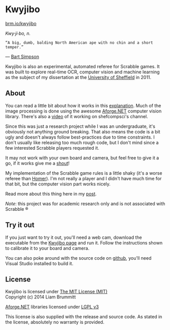 # Kwyjibo #

[brm.io/kwyjibo](http://brm.io/kwyjibo)

_Kwy·ji·bo, n._

	“A big, dumb, balding North American ape with no chin and a short temper.”

— [Bart Simpson](http://www.youtube.com/watch?v=MtM6tJaPzFI)

Kwyjibo is also an experimental, automated referee for Scrabble games. It was built to explore real-time OCR, computer vision and machine learning as the subject of my dissertation at the [University of Sheffield](http://www.shef.ac.uk/) in 2011.

## About ##

You can read a little bit about how it works in this [explanation](http://brm.io/real-time-ocr/). 
Much of the image processing is done using the awesome [Aforge.NET](http://www.aforgenet.com/) computer vision library. 
There's also a [video](http://www.youtube.com/watch?v=c3ywTfeTqOE) of it working on shefcompsci's channel.

Since this was just a research project while I was an undergraduate, it's obviously not anything ground breaking. 
That also means the code is a bit ugly and doesn't always follow best-practices due to time constraints. 
I don't usually like releasing too much rough code, but I don't mind since a few interested Scrabble players requested it.

It may not work with your own board and camera, but feel free to give it a go, if it works give me a [shout](http://brm.io/kwyjibo#comments)! 

My implementation of the Scrabble game rules is a little shaky (it's a worse referee than [Homer](http://www.youtube.com/watch?v=MtM6tJaPzFI)).
I'm not really a player and I didn't have much time for that bit, but the computer vision part works nicely. 

Read more about this thing here in my [post](http://brm.io/real-time-ocr/).

_Note_: this project was for academic research only and is not associated with Scrabble ®

## Try it out ##

If you just want to try it out, you'll need a web cam, download the executable from the [Kwyjibo page](http://brm.io/kwyjibo) and run it. Follow the instructions shown to calibrate it to your board and camera.

You can also poke around with the source code on [github](https://github.com/liabru/kwyjibo), you'll need Visual Studio installed to build it.

## License ##

Kwyjibo is licensed under [The MIT License (MIT)](http://opensource.org/licenses/MIT) 
<br/>Copyright (c) 2014 Liam Brummitt

[Aforge.NET](http://www.aforgenet.com/) libraries licensed under [LGPL v3](http://www.gnu.org/copyleft/lesser.html)

This license is also supplied with the release and source code. 
As stated in the license, absolutely no warranty is provided.
